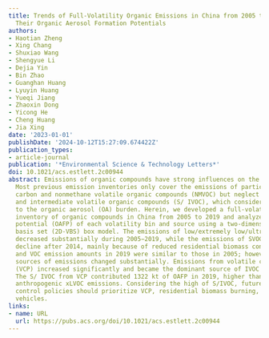 ```yaml
---
title: Trends of Full-Volatility Organic Emissions in China from 2005 to 2019 and
  Their Organic Aerosol Formation Potentials
authors:
- Haotian Zheng
- Xing Chang
- Shuxiao Wang
- Shengyue Li
- Dejia Yin
- Bin Zhao
- Guanghan Huang
- Lyuyin Huang
- Yueqi Jiang
- Zhaoxin Dong
- Yicong He
- Cheng Huang
- Jia Xing
date: '2023-01-01'
publishDate: '2024-10-12T15:27:09.674422Z'
publication_types:
- article-journal
publication: '*Environmental Science & Technology Letters*'
doi: 10.1021/acs.estlett.2c00944
abstract: Emissions of organic compounds have strong influences on the environment.
  Most previous emission inventories only cover the emissions of particulate organic
  carbon and nonmethane volatile organic compounds (NMVOC) but neglect the semivolatile
  and intermediate volatile organic compounds (S/ IVOC), which considerably contribute
  to the organic aerosol (OA) burden. Herein, we developed a full-volatility emission
  inventory of organic compounds in China from 2005 to 2019 and analyzed the OA formation
  potential (OAFP) of each volatility bin and source using a two-dimensional volatility
  basis set (2D-VBS) box model. The emissions of low/extremely low/ultralow VOC (xLVOC)
  decreased substantially during 2005−2019, while the emissions of SVOC showed significant
  decline after 2014, mainly because of reduced residential biomass consumption. IVOC
  and VOC emission amounts in 2019 were similar to those in 2005; however, the major
  sources of emissions changed substantially. Emissions from volatile chemical products
  (VCP) increased significantly and became the dominant source of IVOC and VOC emissions.
  The S/ IVOC from VCP contributed 1322 kt of OAFP in 2019, higher than the total
  anthropogenic xLVOC emissions. Considering the high of S/IVOC, future air pollution
  control policies should prioritize VCP, residential biomass burning, and diesel
  vehicles.
links:
- name: URL
  url: https://pubs.acs.org/doi/10.1021/acs.estlett.2c00944
---
```

